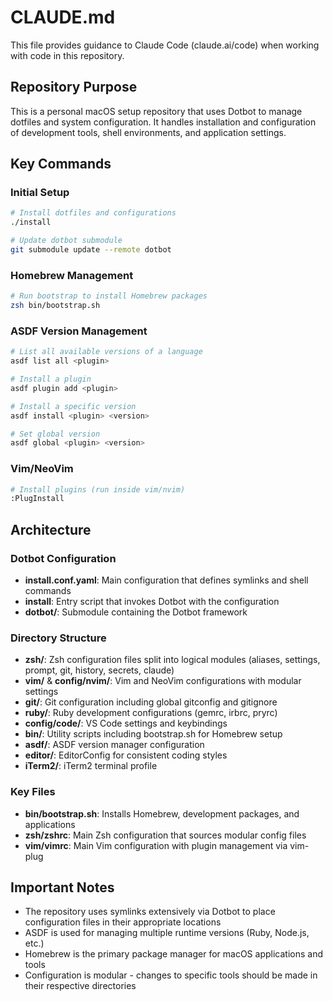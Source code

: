 # CLAUDE.md

This file provides guidance to Claude Code (claude.ai/code) when working with code in this repository.

## Repository Purpose

This is a personal macOS setup repository that uses Dotbot to manage dotfiles and system configuration. It handles installation and configuration of development tools, shell environments, and application settings.

## Key Commands

### Initial Setup
```bash
# Install dotfiles and configurations
./install

# Update dotbot submodule
git submodule update --remote dotbot
```

### Homebrew Management
```bash
# Run bootstrap to install Homebrew packages
zsh bin/bootstrap.sh
```

### ASDF Version Management
```bash
# List all available versions of a language
asdf list all <plugin>

# Install a plugin
asdf plugin add <plugin>

# Install a specific version
asdf install <plugin> <version>

# Set global version
asdf global <plugin> <version>
```

### Vim/NeoVim
```bash
# Install plugins (run inside vim/nvim)
:PlugInstall
```

## Architecture

### Dotbot Configuration
- **install.conf.yaml**: Main configuration that defines symlinks and shell commands
- **install**: Entry script that invokes Dotbot with the configuration
- **dotbot/**: Submodule containing the Dotbot framework

### Directory Structure
- **zsh/**: Zsh configuration files split into logical modules (aliases, settings, prompt, git, history, secrets, claude)
- **vim/** & **config/nvim/**: Vim and NeoVim configurations with modular settings
- **git/**: Git configuration including global gitconfig and gitignore
- **ruby/**: Ruby development configurations (gemrc, irbrc, pryrc)
- **config/code/**: VS Code settings and keybindings
- **bin/**: Utility scripts including bootstrap.sh for Homebrew setup
- **asdf/**: ASDF version manager configuration
- **editor/**: EditorConfig for consistent coding styles
- **iTerm2/**: iTerm2 terminal profile

### Key Files
- **bin/bootstrap.sh**: Installs Homebrew, development packages, and applications
- **zsh/zshrc**: Main Zsh configuration that sources modular config files
- **vim/vimrc**: Main Vim configuration with plugin management via vim-plug

## Important Notes

- The repository uses symlinks extensively via Dotbot to place configuration files in their appropriate locations
- ASDF is used for managing multiple runtime versions (Ruby, Node.js, etc.)
- Homebrew is the primary package manager for macOS applications and tools
- Configuration is modular - changes to specific tools should be made in their respective directories